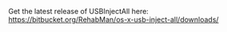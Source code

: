 Get the latest release of USBInjectAll here: https://bitbucket.org/RehabMan/os-x-usb-inject-all/downloads/